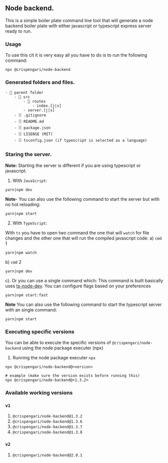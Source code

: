 ## Node backend.

This is a simple boiler plate command line tool that will generate a node backend boiler plate with either javascript or typescript express server ready to run.

### Usage

To use this clt it is very easy all you have to do is to run the following command:

```
npx @crispengari/node-backend
```

### Generated folders and files.

```
- 📁 parent folder
    - 📁 src
        - 📁 routes
            - index.[j|s]
        - server.[j|s]
    - 🗄 .gitignore
    - 🗄 README.md
    - 🗄 package.json
    - 🗄 LISENSE (MIT)
    - 🗄 tsconfig.json (if typescript is selected as a language)
```

### Staring the server.

**Note:** Starting the server is different if you are using typescript or javascript.

1. With `JavaScript`:

```
yarn|npm dev
```

**Note**- You can also use the following command to start the server but with no hot reloading:

```
yarn|npm start
```

2. With `TypeScript`:

With `ts` you have to open two command the one that will `watch` for file changes and the other one that will run the compiled javascript code:
a) `cmd` 1

```
yarn|npm watch
```

b) `cmd` 2

```
yarn|npm dev
```

c). Or you can use a single command which:
This command is built basically uses [ts-node-dev](https://www.npmjs.com/package/ts-node-dev). You can configure flags based on your preferences

```
yarn|npm start:fast
```

**Note** You can also use the following command to start the typescript server with an single command:

```
yarn|npm start
```

### Executing specific versions

You can be able to execute the specific versions of `@crispengari/node-backend` using the node package executer (npx)

1. Running the node package executer `npx`

```shell
npx @crispengari/node-backend@<version>

# example (make sure the version exists before running this)
npx @crispengari/node-backend@<1.3.2>
```

### Available working versions

### `v1`

1. `@crispengari/node-backend@1.3.2`
2. `@crispengari/node-backend@1.3.6`
3. `@crispengari/node-backend@1.3.7`
4. `@crispengari/node-backend@1.3.8`

### `v2`

1. `@crispengari/node-backend@2.0.1`
